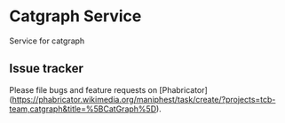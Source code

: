 # Catgraph Service
Service for catgraph

## Issue tracker
Please file bugs and feature requests on [Phabricator] (https://phabricator.wikimedia.org/maniphest/task/create/?projects=tcb-team,catgraph&title=%5BCatGraph%5D).
